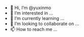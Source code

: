 - 👋 Hi, I’m @yuxinmo
- 👀 I’m interested in ...
- 🌱 I’m currently learning ...
- 💞️ I’m looking to collaborate on ...
- 📫 How to reach me ...

<!---
yuxinmo/yuxinmo is a ✨ special ✨ repository because its `README.md` (this file) appears on your GitHub profile.
You can click the Preview link to take a look at your changes.
--->
